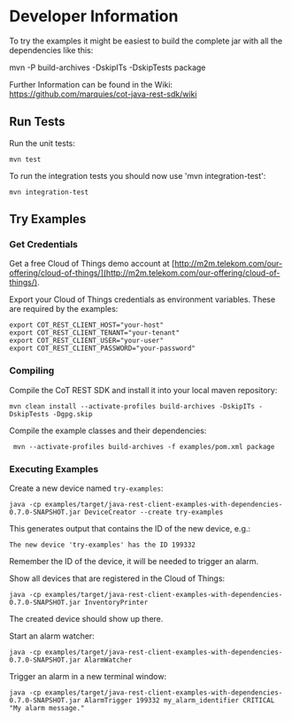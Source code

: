 # Developer Information

To try the examples it might be easiest to build the complete jar with all
the dependencies like this:

mvn -P build-archives -DskipITs -DskipTests package

Further Information can be found in the Wiki: https://github.com/marquies/cot-java-rest-sdk/wiki

## Run Tests ##

Run the unit tests:

    mvn test

To run the integration tests you should now use 'mvn integration-test':

    mvn integration-test

## Try Examples ##

### Get Credentials ###

Get a free Cloud of Things demo account at [http://m2m.telekom.com/our-offering/cloud-of-things/](http://m2m.telekom.com/our-offering/cloud-of-things/).

Export your Cloud of Things credentials as environment variables. These are required by the examples:

    export COT_REST_CLIENT_HOST="your-host"
    export COT_REST_CLIENT_TENANT="your-tenant"
    export COT_REST_CLIENT_USER="your-user"
    export COT_REST_CLIENT_PASSWORD="your-password"

### Compiling ###

Compile the CoT REST SDK and install it into your local maven repository:

    mvn clean install --activate-profiles build-archives -DskipITs -DskipTests -Dgpg.skip

Compile the example classes and their dependencies:

     mvn --activate-profiles build-archives -f examples/pom.xml package

### Executing Examples ###

Create a new device named ``try-examples``:

    java -cp examples/target/java-rest-client-examples-with-dependencies-0.7.0-SNAPSHOT.jar DeviceCreator --create try-examples

This generates output that contains the ID of the new device, e.g.:

    The new device 'try-examples' has the ID 199332

Remember the ID of the device, it will be needed to trigger an alarm.

Show all devices that are registered in the Cloud of Things:

    java -cp examples/target/java-rest-client-examples-with-dependencies-0.7.0-SNAPSHOT.jar InventoryPrinter

The created device should show up there.

Start an alarm watcher:

    java -cp examples/target/java-rest-client-examples-with-dependencies-0.7.0-SNAPSHOT.jar AlarmWatcher

Trigger an alarm in a new terminal window:

    java -cp examples/target/java-rest-client-examples-with-dependencies-0.7.0-SNAPSHOT.jar AlarmTrigger 199332 my_alarm_identifier CRITICAL "My alarm message."